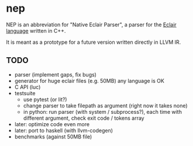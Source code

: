 # nep

NEP is an abbreviation for "Native Eclair Parser", a parser for the [Eclair
language](https://github.com/luc-tielen/eclair-lang) written in C++.

It is meant as a prototype for a future version written directly in LLVM IR.

## TODO

- parser (implement gaps, fix bugs)
- generator for huge eclair files (e.g. 50MB)
  any language is OK
- C API (luc)
- testsuite
  - use pytest (or lit?)
  - change parser to take filepath as argument (right now it takes none)
  - in python: run parser (with system / subprocess?), each time with different argument, check exit code / tokens array
- later: optimize code even more
- later: port to haskell (with llvm-codegen)
- benchmarks (against 50MB file)
